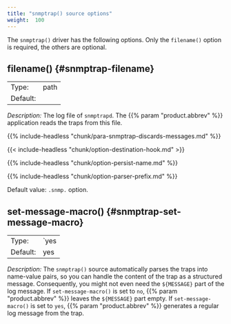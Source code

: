 ```yaml
---
title: "snmptrap() source options"
weight:  100
---
```

<!-- DISCLAIMER: This file is based on the syslog-ng Open Source Edition documentation https://github.com/balabit/syslog-ng-ose-guides/commit/2f4a52ee61d1ea9ad27cb4f3168b95408fddfdf2 and is used under the terms of The syslog-ng Open Source Edition Documentation License. The file has been modified by Axoflow. -->

The `snmptrap()` driver has the following options. Only the `filename()` option is required, the others are optional.


## filename() {#snmptrap-filename}

|          |      |
| -------- | ---- |
| Type:    | path |
| Default: |      |

*Description:* The log file of `snmptrapd`. The {{% param "product.abbrev" %}} application reads the traps from this file.

{{% include-headless "chunk/para-snmptrap-discards-messages.md" %}}


{{< include-headless "chunk/option-destination-hook.md" >}}

{{% include-headless "chunk/option-persist-name.md" %}}


{{% include-headless "chunk/option-parser-prefix.md" %}}

Default value: `.snmp.` option.



## set-message-macro() {#snmptrap-set-message-macro}

|          |        |
| -------- | ------ |
| Type:    | `yes|no` |
| Default: | yes    |

*Description:* The `snmptrap()` source automatically parses the traps into name-value pairs, so you can handle the content of the trap as a structured message. Consequently, you might not even need the `${MESSAGE}` part of the log message. If `set-message-macro()` is set to `no`, {{% param "product.abbrev" %}} leaves the `${MESSAGE}` part empty. If `set-message-macro()` is set to `yes`, {{% param "product.abbrev" %}} generates a regular log message from the trap.


